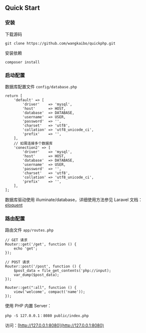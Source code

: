 ## Quick Start

### 安装
下载源码 

`git clone https://github.com/wangkaibo/quickphp.git`

安装依赖

`composer install`


### 启动配置
数据库配置文件 `config/database.php`

```
return [
    'default' => [
        'driver'    => 'mysql',
        'host'      => HOST,
        'database'  => DATABASE,
        'username'  => USER,
        'password'  => '',
        'charset'   => 'utf8',
        'collation' => 'utf8_unicode_ci',
        'prefix'    => '',
    ],
    // 如需连接多个数据库
	'conection2' => [
		'driver'    => 'mysql',
		'host'      => HOST,
		'database'  => DATABASE,
		'username'  => USER,
		'password'  => '',
		'charset'   => 'utf8',
		'collation' => 'utf8_unicode_ci',
		'prefix'    => '',
    ],
];
```
数据库驱动使用 illuminate/database，详细使用方法参见 Laravel 文档：[eloquent](https://laravel.com/docs/5.3/eloquent)

### 路由配置

路由文件 `app/routes.php`

```
// GET 请求
Router::get('/get', function () {
	echo 'get';
});

// POST 请求
Router::post('/post', function () {
	$post_data = file_get_contents('php://input);
	var_dump($post_data);
});

Router::get(":all", function () {
	view('welcome', compact('name'));
});
```
使用 PHP 内置 Server：

```
php -S 127.0.0.1：8080 public/index.php
```
访问：[http://127.0.0.1:8080](http://127.0.0.1:8080)